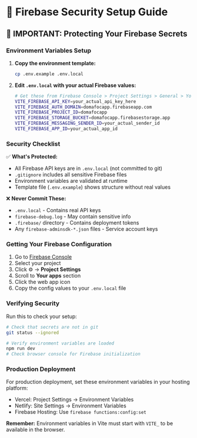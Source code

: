 # 🔐 Firebase Security Setup Guide

## 🚨 IMPORTANT: Protecting Your Firebase Secrets

### Environment Variables Setup

1. **Copy the environment template:**
   ```bash
   cp .env.example .env.local
   ```

2. **Edit `.env.local` with your actual Firebase values:**
   ```bash
   # Get these from Firebase Console > Project Settings > General > Your apps
   VITE_FIREBASE_API_KEY=your_actual_api_key_here
   VITE_FIREBASE_AUTH_DOMAIN=domafocapp.firebaseapp.com
   VITE_FIREBASE_PROJECT_ID=domafocapp
   VITE_FIREBASE_STORAGE_BUCKET=domafocapp.firebasestorage.app
   VITE_FIREBASE_MESSAGING_SENDER_ID=your_actual_sender_id
   VITE_FIREBASE_APP_ID=your_actual_app_id
   ```

### Security Checklist

✅ **What's Protected:**
- All Firebase API keys are in `.env.local` (not committed to git)
- `.gitignore` includes all sensitive Firebase files
- Environment variables are validated at runtime
- Template file (`.env.example`) shows structure without real values

❌ **Never Commit These:**
- `.env.local` - Contains real API keys
- `firebase-debug.log` - May contain sensitive info
- `.firebase/` directory - Contains deployment tokens
- Any `firebase-adminsdk-*.json` files - Service account keys

### Getting Your Firebase Configuration

1. Go to [Firebase Console](https://console.firebase.google.com/)
2. Select your project
3. Click ⚙️ → **Project Settings**
4. Scroll to **Your apps** section
5. Click the web app icon
6. Copy the config values to your `.env.local` file

### Verifying Security

Run this to check your setup:
```bash
# Check that secrets are not in git
git status --ignored

# Verify environment variables are loaded
npm run dev
# Check browser console for Firebase initialization
```

### Production Deployment

For production deployment, set these environment variables in your hosting platform:
- Vercel: Project Settings → Environment Variables
- Netlify: Site Settings → Environment Variables  
- Firebase Hosting: Use `firebase functions:config:set`

**Remember:** Environment variables in Vite must start with `VITE_` to be available in the browser.
